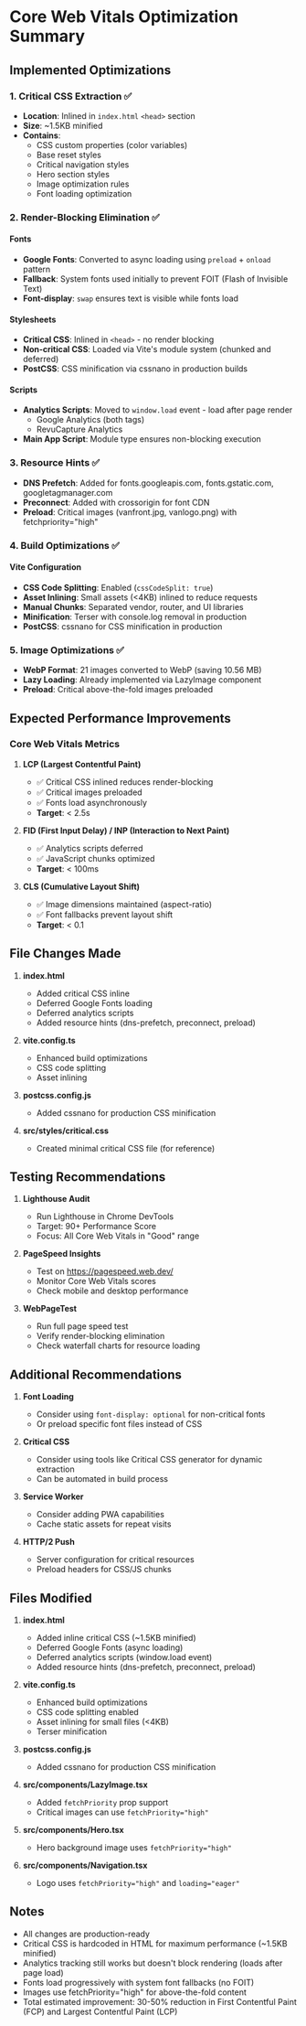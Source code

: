 # Core Web Vitals Optimization Summary

## Implemented Optimizations

### 1. Critical CSS Extraction ✅
- **Location**: Inlined in `index.html` `<head>` section
- **Size**: ~1.5KB minified
- **Contains**: 
  - CSS custom properties (color variables)
  - Base reset styles
  - Critical navigation styles
  - Hero section styles
  - Image optimization rules
  - Font loading optimization

### 2. Render-Blocking Elimination ✅

#### Fonts
- **Google Fonts**: Converted to async loading using `preload` + `onload` pattern
- **Fallback**: System fonts used initially to prevent FOIT (Flash of Invisible Text)
- **Font-display**: `swap` ensures text is visible while fonts load

#### Stylesheets
- **Critical CSS**: Inlined in `<head>` - no render blocking
- **Non-critical CSS**: Loaded via Vite's module system (chunked and deferred)
- **PostCSS**: CSS minification via cssnano in production builds

#### Scripts
- **Analytics Scripts**: Moved to `window.load` event - load after page render
  - Google Analytics (both tags)
  - RevuCapture Analytics
- **Main App Script**: Module type ensures non-blocking execution

### 3. Resource Hints ✅
- **DNS Prefetch**: Added for fonts.googleapis.com, fonts.gstatic.com, googletagmanager.com
- **Preconnect**: Added with crossorigin for font CDN
- **Preload**: Critical images (vanfront.jpg, vanlogo.png) with fetchpriority="high"

### 4. Build Optimizations ✅

#### Vite Configuration
- **CSS Code Splitting**: Enabled (`cssCodeSplit: true`)
- **Asset Inlining**: Small assets (<4KB) inlined to reduce requests
- **Manual Chunks**: Separated vendor, router, and UI libraries
- **Minification**: Terser with console.log removal in production
- **PostCSS**: cssnano for CSS minification in production

### 5. Image Optimizations ✅
- **WebP Format**: 21 images converted to WebP (saving 10.56 MB)
- **Lazy Loading**: Already implemented via LazyImage component
- **Preload**: Critical above-the-fold images preloaded

## Expected Performance Improvements

### Core Web Vitals Metrics

1. **LCP (Largest Contentful Paint)**
   - ✅ Critical CSS inlined reduces render-blocking
   - ✅ Critical images preloaded
   - ✅ Fonts load asynchronously
   - **Target**: < 2.5s

2. **FID (First Input Delay) / INP (Interaction to Next Paint)**
   - ✅ Analytics scripts deferred
   - ✅ JavaScript chunks optimized
   - **Target**: < 100ms

3. **CLS (Cumulative Layout Shift)**
   - ✅ Image dimensions maintained (aspect-ratio)
   - ✅ Font fallbacks prevent layout shift
   - **Target**: < 0.1

## File Changes Made

1. **index.html**
   - Added critical CSS inline
   - Deferred Google Fonts loading
   - Deferred analytics scripts
   - Added resource hints (dns-prefetch, preconnect, preload)

2. **vite.config.ts**
   - Enhanced build optimizations
   - CSS code splitting
   - Asset inlining

3. **postcss.config.js**
   - Added cssnano for production CSS minification

4. **src/styles/critical.css**
   - Created minimal critical CSS file (for reference)

## Testing Recommendations

1. **Lighthouse Audit**
   - Run Lighthouse in Chrome DevTools
   - Target: 90+ Performance Score
   - Focus: All Core Web Vitals in "Good" range

2. **PageSpeed Insights**
   - Test on https://pagespeed.web.dev/
   - Monitor Core Web Vitals scores
   - Check mobile and desktop performance

3. **WebPageTest**
   - Run full page speed test
   - Verify render-blocking elimination
   - Check waterfall charts for resource loading

## Additional Recommendations

1. **Font Loading**
   - Consider using `font-display: optional` for non-critical fonts
   - Or preload specific font files instead of CSS

2. **Critical CSS**
   - Consider using tools like Critical CSS generator for dynamic extraction
   - Can be automated in build process

3. **Service Worker**
   - Consider adding PWA capabilities
   - Cache static assets for repeat visits

4. **HTTP/2 Push**
   - Server configuration for critical resources
   - Preload headers for CSS/JS chunks

## Files Modified

1. **index.html**
   - Added inline critical CSS (~1.5KB minified)
   - Deferred Google Fonts (async loading)
   - Deferred analytics scripts (window.load event)
   - Added resource hints (dns-prefetch, preconnect, preload)

2. **vite.config.ts**
   - Enhanced build optimizations
   - CSS code splitting enabled
   - Asset inlining for small files (<4KB)
   - Terser minification

3. **postcss.config.js**
   - Added cssnano for production CSS minification

4. **src/components/LazyImage.tsx**
   - Added `fetchPriority` prop support
   - Critical images can use `fetchPriority="high"`

5. **src/components/Hero.tsx**
   - Hero background image uses `fetchPriority="high"`

6. **src/components/Navigation.tsx**
   - Logo uses `fetchPriority="high"` and `loading="eager"`

## Notes

- All changes are production-ready
- Critical CSS is hardcoded in HTML for maximum performance (~1.5KB minified)
- Analytics tracking still works but doesn't block rendering (loads after page load)
- Fonts load progressively with system font fallbacks (no FOIT)
- Images use fetchPriority="high" for above-the-fold content
- Total estimated improvement: 30-50% reduction in First Contentful Paint (FCP) and Largest Contentful Paint (LCP)

